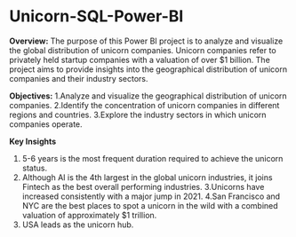 # Unicorn-SQL-Power-BI
**Overview:**
The purpose of this Power BI project is to analyze and visualize the global distribution of unicorn companies.
Unicorn companies refer to privately held startup companies with a valuation of over $1 billion.
The project aims to provide insights into the geographical distribution of unicorn companies and their industry sectors.


**Objectives:**
1.Analyze and visualize the geographical distribution of unicorn companies.
2.Identify the concentration of unicorn companies in different regions and countries.
3.Explore the industry sectors in which unicorn companies operate.



**Key Insights**
1. 5-6 years is the most frequent duration required to achieve the unicorn status.
2. Although AI is the 4th largest in the global unicorn industries, it joins Fintech as the best overall performing industries.
3.Unicorns have increased consistently with a major jump in 2021.
4.San Francisco and NYC are the best places to spot a unicorn in the wild with a combined valuation of approximately $1 trillion.
5. USA leads as the unicorn hub. 








